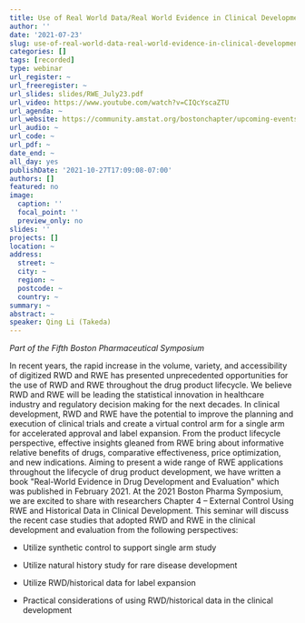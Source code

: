 ```yaml
---
title: Use of Real World Data/Real World Evidence in Clinical Development
author: ''
date: '2021-07-23'
slug: use-of-real-world-data-real-world-evidence-in-clinical-development
categories: []
tags: [recorded]
type: webinar
url_register: ~
url_freeregister: ~
url_slides: slides/RWE_July23.pdf
url_video: https://www.youtube.com/watch?v=CIQcYscaZTU
url_agenda: ~
url_website: https://community.amstat.org/bostonchapter/upcoming-events/fifth-annual-boston-pharmaceutical-symposium2
url_audio: ~
url_code: ~
url_pdf: ~
date_end: ~
all_day: yes
publishDate: '2021-10-27T17:09:08-07:00'
authors: []
featured: no
image:
  caption: ''
  focal_point: ''
  preview_only: no
slides: ''
projects: []
location: ~
address:
  street: ~
  city: ~
  region: ~
  postcode: ~
  country: ~
summary: ~
abstract: ~
speaker: Qing Li (Takeda)
---
```

*Part of the Fifth Boston Pharmaceutical Symposium*
<!--more-->
In recent years, the rapid increase in the volume, variety, and accessibility of digitized RWD and RWE has presented unprecedented opportunities for the use of RWD and RWE throughout the drug product lifecycle. We believe RWD and RWE will be leading the statistical innovation in healthcare industry and regulatory decision making for the next decades. In clinical development, RWD and RWE have the potential to improve the planning and execution of clinical trials and create a virtual control arm for a single arm for accelerated approval and label expansion. From the product lifecycle perspective, effective insights gleaned from RWE bring about informative relative benefits of drugs, comparative effectiveness, price optimization, and new indications.  Aiming to present a wide range of RWE applications throughout the lifecycle of drug product development, we have written a book "Real-World Evidence in Drug Development and Evaluation" which was published in February 2021. At the 2021 Boston Pharma Symposium, we are excited to share with researchers Chapter 4 – External Control Using RWE and Historical Data in Clinical Development. This seminar will discuss the recent case studies that adopted RWD and RWE in the clinical development and evaluation from the following perspectives:  

- Utilize synthetic control to support single arm study  

- Utilize natural history study for rare disease development  

- Utilize RWD/historical data for label expansion  

- Practical considerations of using RWD/historical data in the clinical development  